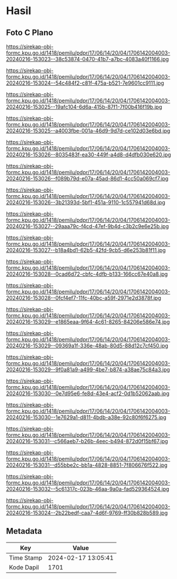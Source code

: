 # Hasil

## Foto C Plano

https://sirekap-obj-formc.kpu.go.id/1418/pemilu/pdpr/17/06/14/20/04/1706142004003-20240216-153023--38c53874-0470-41b7-a7bc-4083a40f1166.jpg

https://sirekap-obj-formc.kpu.go.id/1418/pemilu/pdpr/17/06/14/20/04/1706142004003-20240216-153024--54c484f2-c81f-475a-b521-7e9601cc9111.jpg

https://sirekap-obj-formc.kpu.go.id/1418/pemilu/pdpr/17/06/14/20/04/1706142004003-20240216-153025--19afc104-6d6a-415b-87f1-7f00b416f19b.jpg

https://sirekap-obj-formc.kpu.go.id/1418/pemilu/pdpr/17/06/14/20/04/1706142004003-20240216-153025--a4003fbe-001a-46d9-9d7d-ce102d03e6bd.jpg

https://sirekap-obj-formc.kpu.go.id/1418/pemilu/pdpr/17/06/14/20/04/1706142004003-20240216-153026--8035483f-ea30-449f-a4d8-d4dfb030e620.jpg

https://sirekap-obj-formc.kpu.go.id/1418/pemilu/pdpr/17/06/14/20/04/1706142004003-20240216-153026--f089b79d-e07a-45ad-86d1-4cc50a069cf7.jpg

https://sirekap-obj-formc.kpu.go.id/1418/pemilu/pdpr/17/06/14/20/04/1706142004003-20240216-153026--3b21393d-5bf1-451a-9110-1c557941d68d.jpg

https://sirekap-obj-formc.kpu.go.id/1418/pemilu/pdpr/17/06/14/20/04/1706142004003-20240216-153027--29aaa79c-f4cd-47ef-9b4d-c3b2c9e6e25b.jpg

https://sirekap-obj-formc.kpu.go.id/1418/pemilu/pdpr/17/06/14/20/04/1706142004003-20240216-153027--b18a4bd1-62b5-42fd-9cb5-d6e253b81f11.jpg

https://sirekap-obj-formc.kpu.go.id/1418/pemilu/pdpr/17/06/14/20/04/1706142004003-20240216-153028--0cad6d72-cbfc-4dfb-b133-166cc67e40a8.jpg

https://sirekap-obj-formc.kpu.go.id/1418/pemilu/pdpr/17/06/14/20/04/1706142004003-20240216-153028--0fcf4ef7-11fc-40bc-a59f-2971e2d3878f.jpg

https://sirekap-obj-formc.kpu.go.id/1418/pemilu/pdpr/17/06/14/20/04/1706142004003-20240216-153029--e1865eaa-9f64-4c61-8265-84206e586e74.jpg

https://sirekap-obj-formc.kpu.go.id/1418/pemilu/pdpr/17/06/14/20/04/1706142004003-20240216-153029--09369a1f-336e-48ab-80d5-88d12c7cf450.jpg

https://sirekap-obj-formc.kpu.go.id/1418/pemilu/pdpr/17/06/14/20/04/1706142004003-20240216-153029--9f0a81a9-a499-4be7-b874-a38ae75c84a3.jpg

https://sirekap-obj-formc.kpu.go.id/1418/pemilu/pdpr/17/06/14/20/04/1706142004003-20240216-153030--0e7d95e6-fe8d-43e4-acf2-0d1b52062aab.jpg

https://sirekap-obj-formc.kpu.go.id/1418/pemilu/pdpr/17/06/14/20/04/1706142004003-20240216-153030--1e7629a1-d811-4bdb-a38e-92c80f6f6275.jpg

https://sirekap-obj-formc.kpu.go.id/1418/pemilu/pdpr/17/06/14/20/04/1706142004003-20240216-153031--c566aeb7-b26b-4eec-b494-872d0f15bf67.jpg

https://sirekap-obj-formc.kpu.go.id/1418/pemilu/pdpr/17/06/14/20/04/1706142004003-20240216-153031--d55bbe2c-bb1a-4828-8851-7f806676f522.jpg

https://sirekap-obj-formc.kpu.go.id/1418/pemilu/pdpr/17/06/14/20/04/1706142004003-20240216-153032--5c61317c-023b-46aa-9a0a-fad529364524.jpg

https://sirekap-obj-formc.kpu.go.id/1418/pemilu/pdpr/17/06/14/20/04/1706142004003-20240216-153024--2b22bedf-caa7-4d6f-9769-ff30b828b589.jpg


## Metadata

| Key        | Value               |
| ---------- | ------------------- |
| Time Stamp | 2024-02-17 13:05:41 |
| Kode Dapil | 1701                |



